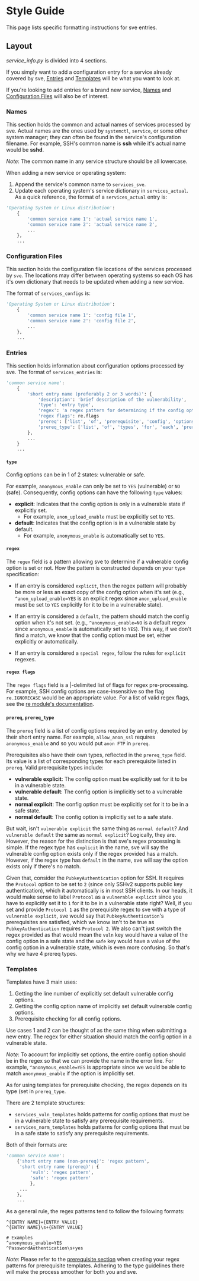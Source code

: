 # Style Guide
This page lists specific formatting instructions for sve entries.


## Layout
*service_info.py* is divided into 4 sections.

If you simply want to add a configuration entry for a service already covered by sve, [Entries](#entries) and [Templates](#templates) will be what you want to look at.

If you're looking to add entries for a brand new service, [Names](#names) and [Configuration Files](#configs) will also be of interest.

<a name="names"></a>
### Names
This section holds the common and actual names of services processed by sve. Actual names are the ones used by `systemctl`, `service`, or some other system manager; they can often be found in the service's configuration filename. For example, SSH's common name is **ssh** while it's actual name would be **sshd**.

*Note*: The common name in any service structure should be all lowercase.

When adding a new service or operating system:

1. Append the service's common name to `services_sve`.
2. Update each operating system's service dictionary in `services_actual`. As a quick reference, the format of a `services_actual` entry is:

```python
'Operating System or Linux distribution':
    {
        'common service name 1': 'actual service name 1',
        'common service name 2': 'actual service name 2',
        ...
    },
    ...
```


<a name="configs"></a>
### Configuration Files
This section holds the configuration file locations of the services processed by `sve`. The locations may differ between operating systems so each OS has it's own dictionary that needs to be updated when adding a new service.

The format of `services_configs` is:
```python
'Operating System or Linux distribution':
    {
        'common service name 1': 'config file 1',
        'common service name 2': 'config file 2',
        ...
    },
    ...
```

<a name="entries"></a>
### Entries
This section holds information about configuration options processed by sve. The format of `services_entries` is:

```python
'common service name':
    {
        'short entry name (preferably 2 or 3 words)': {
            'description': 'brief description of the vulnerability',
            'type': 'entry type',
            'regex': 'a regex pattern for determining if the config option is set',
            'regex flags': re.flags
            'prereq': ['list', 'of', 'prerequisite', 'config', 'options']
            'prereq_type': ['list', 'of', 'types', 'for', 'each', 'prerequisite']
        },
        ...
    }
    ...
```

#### `type`
Config options can be in 1 of 2 states: vulnerable or safe.

For example, `anonymous_enable` can only be set to `YES` (vulnerable) or `NO` (safe). Consequently, config options can have the following `type` values:

* **explicit**: Indicates that the config option is only in a vulnerable state if explicitly set.
  * For example, `anon_upload_enable` must be explicitly set to `YES`.
* **default**: Indicates that the config option is in a vulnerable state by default.
  * For example, `anonymous_enable` is automatically set to `YES`.
<!--* **special regex**: Indicates the config option type is explicit, but matching it relies on some regex magic and thus requires some special output processing on sve's side.-->
  <!--* For example, `^local_umask=0[0-6][0-6]` is a special regex since in our test output we don't want to show `[0-6]` but the actual number matched.-->


#### `regex`
The `regex` field is a pattern allowing sve to determine if a vulnerable config option is set or not. How the pattern is constructed depends on your `type` specification:

* If an entry is considered `explicit`, then the regex pattern  will probably be more or less an exact copy of the config option when it's set (e.g., `^anon_upload_enable=YES` is an explicit regex since `anon_upload_enable` must be set to `YES` explicitly for it to be in a vulnerable state).

* If an entry is considered a `default`, the pattern should match the config option when it's not set. (e.g., `^anonymous_enable=NO` is a default regex since `anonymous_enable` is automatically set to `YES`). This way, if we don't find a match, we know that the config option must be set, either explicitly or automatically.

* If an entry is considered a `special regex`, follow the rules for `explicit` regexes.

#### `regex flags`
The `regex flags` field is a |-delimited list of flags for regex pre-processing. For example, SSH config options are case-insensitive so the flag `re.IGNORECASE` would be an appropriate value. For a list of valid regex flags, see the [re module's documentation](https://docs.python.org/3/library/re.html#re.A).

<a name="prereq"></a>
#### `prereq`, `prereq_type`
The `prereq` field is a list of config options required by an entry, denoted by their short entry name. For example, `allow_anon_ssl` requires `anonymous_enable` and so you would put `anon FTP` in `prereq`.

Prerequisites also have their own types, reflected in the `prereq_type` field. Its value is a list of corresponding types for each prerequisite listed in `prereq`. Valid prerequisite types include:

* **vulnerable explicit**: The config option must be explicitly set for it to be in a vulnerable state.
* **vulnerable default**:  The config option is implicitly set to a vulnerable state.
* **normal explicit**:     The config option must be explicitly set for it to be in a safe state.
* **normal default**:      The config option is implicitly set to a safe state.

But wait, isn't `vulnerable explicit` the same thing as `normal default`? And `vulnerable default` the same as `normal explicit`? Logically, they are. However, the reason for the distinction is that sve's regex processing is simple. If the regex type has `explicit` in the name, sve will say the vulnerable config option exists only if the regex provided has a match. However, if the regex type has `default` in the name, sve will say the option exists only if there's no match.

Given that, consider the `PubkeyAuthentication` option for SSH. It requires the `Protocol` option to be set to `2` (since only SSHv2 supports public key authentication), which it automatically is in most SSH clients. In our heads, it would make sense to label `Protocol` as a `vulnerable explicit` since you have to explicitly set it to `1` for it to be in a vulnerable state right? Well, if you set and provide `Protocol 1` as the prerequisite regex to sve with a type of `vulnerable explicit`, sve would say that `PubkeyAuthentication`'s prerequisites are satisfied, which we know isn't to be true as `PubkeyAuthentication` requires `Protocol 2`. We also can't just switch the regex provided as that would mean the `vuln` key would have a value of the config option in a safe state and the `safe` key would have a value of the config option in a vulnerable state, which is even more confusing. So that's why we have 4 prereq types.

<a name="templates"></a>
### Templates
Templates have 3 main uses:
1. Getting the line number of explicitly set default vulnerable config options.
2. Getting the config option name of implicitly set default vulnerable config options.
3. Prerequisite checking for all config options.

Use cases 1 and 2 can be thought of as the same thing when submitting a new entry. The regex for either situation should match the config option in a vulnerable state.

*Note*: To account for implicitly set options, the entire config option should be in the regex so that we can provide the name in the error line. For example, `^anonymous_enable=YES` is appropriate since we would be able to match `anonymous_enable` if the option is implicitly set.

As for using templates for prerequisite checking, the regex depends on its type (set in `prereq_type`.

There are 2 template structures:
* `services_vuln_templates` holds patterns for config options that must be in a vulnerable state to satisfy any prerequisite requirements.
* `services_norm_templates` holds patterns for config options that must be in a safe state to satisfy any prerequisite requirements.

Both of their formats are:
```python
'common service name':
    {'short entry name (non-prereq)': 'regex pattern',
     'short entry name (prereq)': {
         'vuln': 'regex pattern',
         'safe': 'regex pattern'
         },
     ...
    },
    ...
```

As a general rule, the regex patterns tend to follow the following formats:
```
^{ENTRY NAME}={ENTRY VALUE}
^{ENTRY NAME}\s+{ENTRY VALUE}

# Examples
^anonymous_enable=YES
^PasswordAuthentication\s+yes
```

*Note*: Please refer to the [prerequisite section](#prereq) when creating your regex patterns for prerequisite templates. Adhering to the type guidelines there will make the process smoother for both you and sve.
